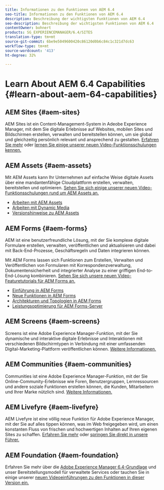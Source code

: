```yaml
---
title: Informationen zu den Funktionen von AEM 6.4
seo-title: Informationen zu den Funktionen von AEM 6.4
description: Beschreibung der wichtigsten Funktionen von AEM 6.4
seo-description: Beschreibung der wichtigsten Funktionen von AEM 6.4
contentOwner: bohnert
products: SG_EXPERIENCEMANAGER/6.4/SITES
translation-type: tm+mt
source-git-commit: 6be9e5049600420c86120d0b6c84c1c321d7dc63
workflow-type: tm+mt
source-wordcount: '413'
ht-degree: 32%

---
```



# Learn About AEM 6.4 Capabilities {#learn-about-aem-64-capabilities}

## AEM Sites {#aem-sites}

AEM Sites ist ein Content-Management-System in Adeobe Experience Manager, mit dem Sie digitale Erlebnisse auf Websites, mobilen Sites und Bildschirmen erstellen, verwalten und bereitstellen können, um sie global und gleichzeitig persönlich relevant und ansprechend zu gestalten. [Erfahren Sie mehr](http://www.adobe.com/marketing-cloud/enterprise-content-management/web-cms.html) oder [lernen Sie einige unserer neuen Video-Funktionsschulungen kennen.](https://helpx.adobe.com/experience-manager/kt/sites/index/aem-6-4-sites.html)

## AEM Assets {#aem-assets}

Mit AEM Assets kann Ihr Unternehmen auf einfache Weise digitale Assets über eine mandantenfähige Cloudplattform erstellen, verwalten, bereitstellen und optimieren. [Sehen Sie sich einige unserer neuen Video-Funktionsschulungen rund um AEM Assets an.](https://helpx.adobe.com/experience-manager/kt/assets/index/aem-6-4-assets.html)

* [Arbeiten mit AEM Assets](/help/assets/managing-assets-touch-ui.md)
* [Arbeiten mit Dynamic Media](/help/assets/dynamic-media.md)
* [Versionshinweise zu AEM Assets](/help/release-notes/assets.md)

## AEM Forms {#aem-forms}

AEM ist eine benutzerfreundliche Lösung, mit der Sie komplexe digitale Formulare erstellen, verwalten, veröffentlichen und aktualisieren und dabei mit Back-End-Prozesse, Geschäftsregeln und Daten integrieren können.

Mit AEM Forms lassen sich Funktionen zum Erstellen, Verwalten und Veröffentlichen von Formularen mit Korrespondenzverwaltung, Dokumentensicherheit und integrierter Analyse zu einer griffigen End-to-End-Lösung kombinieren. [Sehen Sie sich unsere neuen Video-Featuretutorials für AEM Forms an.](https://helpx.adobe.com/de/experience-manager/kt/forms/index/aem-6-4-forms.html)

* [Einführung in AEM Forms](/help/forms/using/introduction-aem-forms.md)
* [Neue Funktionen in AEM Forms](/help/forms/using/whats-new.md)
* [Architekturen und Topologien in AEM Forms](/help/forms/using/aem-forms-architecture-deployment.md)
* [Leistungsoptimierung für AEM Forms-Server](/help/forms/using/performance-tuning-aem-forms.md)

## AEM Screens {#aem-screens}

Screens ist eine Adobe Experience Manager-Funktion, mit der Sie dynamische und interaktive digitale Erlebnisse und Interaktionen mit verschiedenen Bildschirmtypen in Verbindung mit einer umfassenden Digital-Marketing-Plattform veröffentlichen können.  [Weitere Informationen.](https://docs.adobe.com/content/help/de-DE/experience-manager-screens/user-guide/aem-screens-introduction.html)

## AEM Communities {#aem-communities}

Communities ist eine Adobe Experience Manager-Funktion, mit der Sie Online-Community-Erlebnisse wie Foren, Benutzergruppen, Lernressourcen und andere soziale Funktionen erstellen können, die Kunden, Mitarbeitern und Ihrer Marke nützlich sind. [Weitere Informationen.](http://www.adobe.com/marketing-cloud/enterprise-content-management/social-community-cms.html)

## AEM Livefyre {#aem-livefyre}

AEM Livefyre ist eine völlig neue Funktion für Adobe Experience Manager, mit der Sie auf alles tippen können, was im Web freigegeben wird, um einen konstanten Fluss von frischen und hochwertigen Inhalten auf Ihren eigenen Sites zu schaffen. [Erfahren Sie mehr](http://www.adobe.com/marketing-cloud/enterprise-content-management/ugc-content-platform.html) oder [springen Sie direkt in unsere Führer.](https://answers.livefyre.com/product/livefyre-for-adobe-experience-manager-aem/)

## AEM Foundation {#aem-foundation}

Erfahren Sie mehr über die [Adobe Experience Manager 6.4-Grundlage](/help/sites-deploying/home.md) und unser Bereitstellungsmodell für verwaltete Services oder tauchen Sie in einige unserer [neuen Videoeinführungen zu den Funktionen in dieser Version ein.](https://helpx.adobe.com/experience-manager/kt/sites/index/aem-6-4-sites.html)
